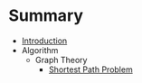 # Summary

* [Introduction](README.md)
* Algorithm
  * Graph Theory
    * [Shortest Path Problem](Algorithms/GraphTheory/shortest_path_problem.md)
